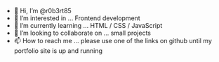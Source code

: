 - 👋 Hi, I’m @r0b3rt85
- 👀 I’m interested in ... Frontend development
- 🌱 I’m currently learning ... HTML / CSS / JavaScript 
- 💞️ I’m looking to collaborate on ... small projects
- 📫 How to reach me ... please use one of the links on github until my portfolio site is up and running

<!---
r0b3rt85/r0b3rt85 is a ✨ special ✨ repository because its `README.md` (this file) appears on your GitHub profile.
You can click the Preview link to take a look at your changes.
--->
